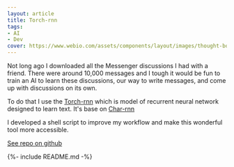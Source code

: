 ```yaml
---
layout: article
title: Torch-rnn
tags:
- AI
- Dev
cover: https://www.webio.com/assets/components/layout/images/thought-box-images/blogs/IMG_Getting%20The%20Most%20from%20AI%20Agents%20and%20Message_780x520%20Blog.jpg
---
```


Not long ago I downloaded all the Messenger discussions I had with a friend. There were around 10,000 messages and I tough it would be fun to train an AI to learn these discussions, our way to write messages, and come up with discussions on its own.

To do that I use the [Torch-rnn](https://github.com/jcjohnson/torch-rnn) which is model of recurrent neural network designed to learn text. It's base on [Char-rnn](https://github.com/karpathy/char-rnn)

I developed a shell script to improve my workflow and make this wonderful tool more accessible.

<a class="button button--primary button--rounded button--lg" href="https://github.com/GabrielVidal1/torch-rnn-quickstart"><i class="fab fa-github"></i> See repo on github</a>

{%- include README.md -%}
